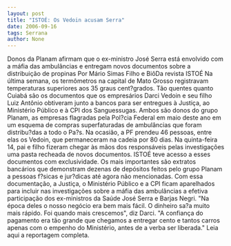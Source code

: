 ```yaml
---
layout: post
title: "ISTOÉ: Os Vedoin acusam Serra"
date: 2006-09-16
tags: Serrana
author: None
---
```

Donos da Planam afirmam que o ex-ministro José Serra está envolvido com a máfia das ambulâncias e entregam novos documentos sobre a distribuição de propinas
Por Mário Simas Filho e BiôDa revista ISTOÉ
Na última semana, os termômetros na capital de Mato Grosso registravam temperaturas superiores aos 35 graus cent?grados. Tão quentes quanto Cuiabá são os documentos que os empresários Darci Vedoin e seu filho Luiz Antônio obtiveram junto a bancos para ser entregues à Justiça, ao Ministério Público e à CPI dos Sanguessugas. Ambos são donos do grupo Planam, as empresas flagradas pela Pol?cia Federal em maio deste ano em um esquema de compras superfaturadas de ambulâncias que foram distribu?das a todo o Pa?s. Na ocasião, a PF prendeu 46 pessoas, entre elas os Vedoin, que permaneceram na cadeia por 80 dias. 
Na quinta-feira 14, pai e filho fizeram chegar às mãos dos responsáveis pelas investigações uma pasta recheada de novos documentos. ISTOÉ teve acesso a esses documentos com exclusividade. Os mais importantes são extratos bancários que demonstram dezenas de depósitos feitos pelo grupo Planam a pessoas f?sicas e jur?dicas até agora não mencionadas. Com essa documentação, a Justiça, o Ministério Público e a CPI ficam aparelhados para incluir nas investigações sobre a máfia das ambulâncias a efetiva participação dos ex-ministros da Saúde José Serra e Barjas Negri. \"Na época deles o nosso negócio era bem mais fácil. O dinheiro sa?a muito mais rápido. Foi quando mais crescemos\", diz Darci. \"A confiança do pagamento era tão grande que chegamos a entregar cento e tantos carros apenas com o empenho do Ministério, antes de a verba ser liberada.\"
Leia aqui a reportagem completa. 